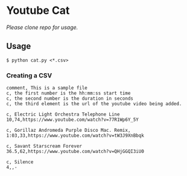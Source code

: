 # Youtube Cat

_Please clone repo for usage._

## Usage
```
$ python cat.py <*.csv>
```

### Creating a CSV
``` csv
comment, This is a sample file
c, the first number is the hh:mm:ss start time
c, the second number is the duration in seconds
c, the third element is the url of the youtube video being added.

c, Electric Light Orchestra Telephone Line
10,74,https://www.youtube.com/watch?v=77R1Wp6Y_5Y

c, Gorillaz Andromeda Purple Disco Mac. Remix,
1:03,33,https://www.youtube.com/watch?v=tW3J9XnBbqk

c, Savant Starscream Forever
36.5,62,https://www.youtube.com/watch?v=QHjGGQI3iU0

c, Silence
4,,-
```

